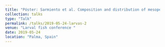 ```yaml
---
title: "Póster: Sarmiento et al. Composition and distribution of mesopelagic fish larvae off the west coast of the baja california peninsula during climate anomalies in summer 2014."
collection: talks
type: "Talk"
permalink: /talks/2019-05-24-larvas-2
venue: "Larval fish conference "
date: 2019-05-24
location: "Palma, Spain"
---
```


 
